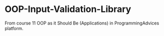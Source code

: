 # OOP-Input-Validation-Library
From course 11 OOP as it Should Be (Applications) in ProgrammingAdvices platform.
